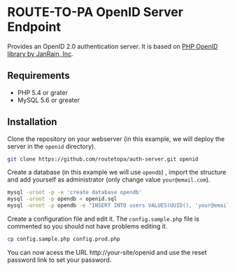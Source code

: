 # ROUTE-TO-PA OpenID Server Endpoint

Provides an OpenID 2.0 authentication server. It is based on [PHP OpenID library by JanRain, Inc](https://github.com/openid/php-openid).

## Requirements
- PHP 5.4 or grater
- MySQL 5.6 or greater

## Installation
Clone the repository on your webserver (in this example, we will deploy the server in the `openid` directory).
```bash
git clone https://github.com/routetopa/auth-server.git openid
```
Create a database (in this example we will use `opendb`) , import the structure and add yourself as administrator (only change value `your@email.com`).
```bash
mysql -uroot -p -e 'create database opendb'
mysql -uroot -p opendb < openid.sql
mysql -uroot -p opendb -e "INSERT INTO users VALUES(UUID(), 'your@email.com', '',  1, 1 )"
```
Create a configuration file and edit it. The `config.sample.php` file is commented so you should not have problems editing it.
```bash
cp config.sample.php config.prod.php
```
You can now acess the URL http://your-site/openid and use the reset password link to set your password.